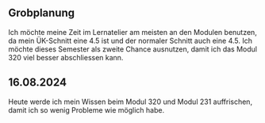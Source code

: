 ## Grobplanung

Ich möchte meine Zeit im Lernatelier am meisten an den Modulen benutzen, da mein ÜK-Schnitt eine 4.5 ist und der normaler Schnitt auch eine 4.5. Ich möchte dieses Semester als zweite Chance ausnutzen, damit ich das Modul 320 viel besser abschliessen kann.

## 16.08.2024

Heute werde ich mein Wissen beim Modul 320 und Modul 231 auffrischen, damit ich so wenig Probleme wie möglich habe. 
